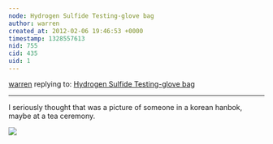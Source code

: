 ```yaml
---
node: Hydrogen Sulfide Testing-glove bag
author: warren
created_at: 2012-02-06 19:46:53 +0000
timestamp: 1328557613
nid: 755
cid: 435
uid: 1
---
```




[warren](../profile/warren) replying to: [Hydrogen Sulfide Testing-glove bag](../notes/sara/2-6-2012/hydrogen-sulfide-testing-glove-bag)

----
I seriously thought that was a picture of someone in a korean hanbok, maybe at a tea ceremony.

<img src="http://photos.travellerspoint.com/361889/3357038982_c5978b3438.jpg" />